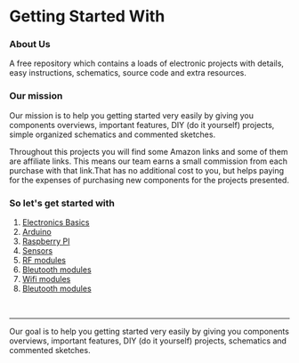 <h1>Getting Started With</h1>
<h3>About Us</h3>
<p>
A free repository which contains a loads of electronic projects with details, easy instructions, schematics, source code and extra resources.
</p>
<h3>Our mission</h3>
<p>
Our mission is to help you getting started very easily by giving you components overviews, important features, DIY (do it yourself) projects, simple organized schematics and commented sketches.
</p>
<p>
Throughout this projects you will find some Amazon links and some of them are affiliate links. This means our team earns a small commission from each purchase with that link.That has no additional cost to you, but helps paying for the expenses of purchasing new components for the projects presented.
</p>
<h3>So let's get started with</h3>
<p>
<ol>
 <li><a href="">Electronics Basics</a></li>
 <li><a href="https://github.com/AhmedDjebali/Getting-Started-With/tree/master/Arduino">Arduino</a></li>
 <li><a href="">Raspberry PI</a></li>
 <li><a href="https://github.com/AhmedDjebali/Getting-Started-With/tree/master/Sensors">Sensors</a></li>
 <li><a href="https://github.com/AhmedDjebali/Getting-Started-With/tree/master/RF">RF modules</a></li>
 <li><a href=https://github.com/AhmedDjebali/Getting-Started-With/tree/master/Bleutooth"">Bleutooth modules</a></li>
 <li><a href="https://github.com/AhmedDjebali/Getting-Started-With/tree/master/Wifi">Wifi modules</a></li>
 <li><a href="">Bleutooth modules</a></li>
</ol>
</p>
<br/>
<hr/>
Our goal is to help you getting started very easily by giving you components overviews, important features, DIY (do it yourself) projects, schematics and commented sketches.<br/><br/>
